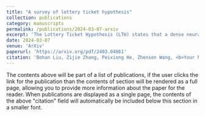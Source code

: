 ```yaml
---
title: "A survey of lottery ticket hypothesis"
collection: publications
category: manuscripts
permalink: /publications/2024-03-07-arxiv
excerpt: 'The Lottery Ticket Hypothesis (LTH) states that a dense neural network model contains a highly sparse subnetwork (i.e., winning tickets) that can achieve even better performance than the original model when trained in isolation. While LTH has been proved both empirically and theoretically in many works, there still are some open issues, such as efficiency and scalability, to be addressed. Also, the lack of open-source frameworks and consensual experimental setting poses a challenge to future research on LTH. We, for the first time, examine previous research and studies on LTH from different perspectives. We also discuss issues in existing works and list potential directions for further exploration. This survey aims to provide an in-depth look at the state of LTH and develop a duly maintained platform to conduct experiments and compare with the most updated baselines.'
date: 2024-03-07
venue: 'ArXiv'
paperurl: 'https://arxiv.org/pdf/2403.04861'
citation: 'Bohan Liu, Zijie Zhang, Peixiong He, Zhensen Wang, <b>Your Name</b>, Ruimeng Ye, Yang Zhou, Wei-Shinn Ku, Bo Hu. &quot;A survey of lottery ticket hypothesis.&quot; <i>ArXiv:2403.04861</i>(2024).'
---
```


The contents above will be part of a list of publications, if the user clicks the link for the publication than the contents of section will be rendered as a full page, allowing you to provide more information about the paper for the reader. When publications are displayed as a single page, the contents of the above "citation" field will automatically be included below this section in a smaller font.